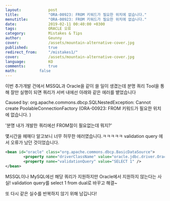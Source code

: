 ```yaml
---
layout:            post
title:             "ORA-00923: FROM 키워드가 필요한 위치에 없습니다."
menutitle:         "ORA-00923: FROM 키워드가 필요한 위치에 없습니다."
date:              2019-02-11 00:40:00 +0300
tags:              ORACLE 오류
category:          Mistakes & Tips
author:            Geunny
cover:             /assets/mountain-alternative-cover.jpg
published:         true
redirect_from:     "/mistakes1/"
cover:             /assets/mountain-alternative-cover.jpg
language:          KO
comments:          true
math:		   false
---
```

이번 추가개발 건에서 MSSQL과 Oracle을 같이 쓸 일이 생겼는데
분명 쿼리 Tool을 통해 잘만 실행이 되면 쿼리가 서버 내에선 아래와 같은 에러를 뱉었습니다

Caused by: org.apache.commons.dbcp.SQLNestedException: Cannot create PoolableConnectionFactory (ORA-00923: FROM 키워드가 필요한 위치에 없습니다.
)

'분명 내가 개발한 쿼리에선 FROM절이 필요없는데 뭐지?'

몇시간을 헤매다 알고보니 너무 허무한 에러였습니다.ㅋㅋㅋㅋㅋ
validation query 에서 오류가 났던 것이었습니다. 

```xml
<bean id="oracle" class="org.apache.commons.dbcp.BasicDataSource">
        <property name="driverClassName" value="oracle.jdbc.driver.OracleDriver" />
        <property name="validationQuery" value="SELECT 1" />
</bean>
```
MSSQL이나 MySQL에선 해당 쿼리가 지원하지만 Oracle에서 지원하지 않는다는 사실!
validation query를 select 1 from dual로 바꾸고 해결~

또 다시 같은 실수를 반복하지 않기 위해 남깁니다!
